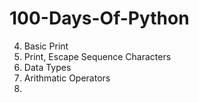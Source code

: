 # 100-Days-Of-Python

4. Basic Print
5. Print, Escape Sequence Characters
6. Data Types
7. Arithmatic Operators
8. 

